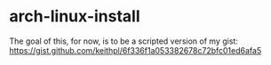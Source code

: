 # arch-linux-install

The goal of this, for now, is to be a scripted version of my gist:
https://gist.github.com/keithpl/6f336f1a053382678c72bfc01ed6afa5
